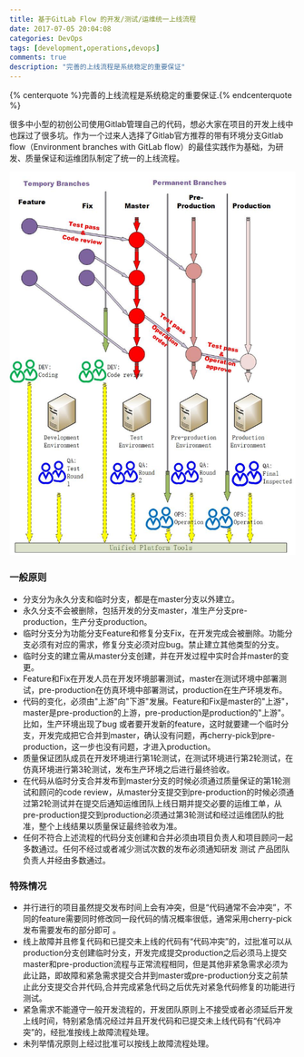 ```yaml
---
title: 基于GitLab Flow 的开发/测试/运维统一上线流程
date: 2017-07-05 20:04:08
categories: DevOps
tags: [development,operations,devops]
comments: true
description: "完善的上线流程是系统稳定的重要保证"
---
```


<!-- 标签 方式，要求版本在0.4.5或以上 -->
{% centerquote %}完善的上线流程是系统稳定的重要保证.{% endcenterquote %}    

很多中小型的初创公司使用Gitlab管理自己的代码，想必大家在项目的开发上线中也踩过了很多坑。作为一个过来人选择了Gitlab官方推荐的带有环境分支Gitlab flow（Environment branches with GitLab flow）的最佳实践作为基础，为研发、质量保证和运维团队制定了统一的上线流程。

![开发-测试-运维统一上线流程](uploads/dev-qa-ops-unified-flow-base-on-gitlab-flow/UnifiedFlow.jpg)

### 一般原则
- 分支分为永久分支和临时分支，都是在master分支以外建立。
- 永久分支不会被删除，包括开发的分支master，准生产分支pre-production，生产分支production。
- 临时分支分为功能分支Feature和修复分支Fix，在开发完成会被删除。功能分支必须有对应的需求，修复分支必须对应bug。禁止建立其他类型的分支。
- 临时分支的建立需从master分支创建，并在开发过程中实时合并master的变更。
- Feature和Fix在开发人员在开发环境部署测试，master在测试环境中部署测试，pre-production在仿真环境中部署测试，production在生产环境发布。
- 代码的变化，必须由"上游"向"下游"发展。Feature和Fix是master的"上游"，master是pre-production的上游，pre-production是production的"上游"。比如，生产环境出现了bug 或者要开发新的feature，这时就要建一个临时分支，开发完成把它合并到master，确认没有问题，再cherry-pick到pre-production，这一步也没有问题，才进入production。
- 质量保证团队成员在开发环境进行第1轮测试，在测试环境进行第2轮测试，在仿真环境进行第3轮测试，发布生产环境之后进行最终验收。
- 在代码从临时分支合并发布到master分支的时候必须通过质量保证的第1轮测试和顾问的code review，从master分支提交到pre-production的时候必须通过第2轮测试并在提交后通知运维团队上线日期并提交必要的运维工单，从pre-production提交到production必须通过第3轮测试和经过运维团队的批准，整个上线结果以质量保证最终验收为准。
- 任何不符合上述流程的代码分支创建和合并必须由项目负责人和项目顾问一起多数通过。任何不经过或者减少测试次数的发布必须通知研发 测试 产品团队负责人并经由多数通过。    

### 特殊情况
- 并行进行的项目虽然提交发布时间上会有冲突，但是“代码通常不会冲突”，不同的feature需要同时修改同一段代码的情况概率很低，通常采用cherry-pick发布需要发布的部分即可 。   
- 线上故障并且修复代码和已提交未上线的代码有“代码冲突”的，过批准可以从production分支创建临时分支，开发完成提交production之后必须马上提交master和pre-production流程与正常流程相同，但是其他非紧急需求必须为此让路，即故障和紧急需求提交合并到master或pre-production分支之前禁止此分支提交合并代码,合并完成紧急代码之后优先对紧急代码修复的功能进行测试。    
- 紧急需求不能遵守一般开发流程的，开发团队原则上不接受或者必须延后开发上线时间，特别紧急情况经过并且开发代码和已提交未上线代码有“代码冲突”的，经批准按线上故障流程处理。    
- 未列举情况原则上经过批准可以按线上故障流程处理。

